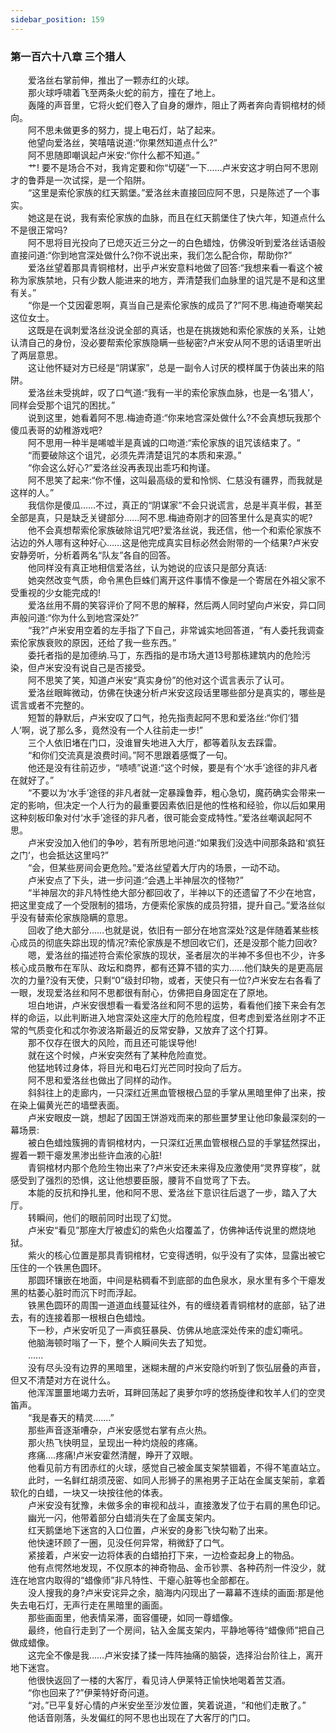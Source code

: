 ```yaml
---
sidebar_position: 159
---
```

### 第一百六十八章 三个猎人  


　　爱洛丝右掌前伸，推出了一颗赤红的火球。  
　　那火球呼啸着飞至两条火蛇的前方，撞在了地上。  
　　轰隆的声音里，它将火蛇们卷入了自身的爆炸，阻止了两者奔向青铜棺材的倾向。  
　　阿不思未做更多的努力，提上电石灯，站了起来。  
　　他望向爱洛丝，笑嘻嘻说道:“你果然知道点什么?”  
　　阿不思随即嘲讽起卢米安:“你什么都不知道。”  
　　艹! 要不是场合不对，我肯定要和你“切磋”一下……卢米安这才明白阿不思刚才的鲁莽是一次试探，是一个陷阱。  
　　“这里是索伦家族的红天鹅堡。”爱洛丝未直接回应阿不思，只是陈述了一个事实。  
　　她这是在说，我有索伦家族的血脉，而且在红天鹅堡住了快六年，知道点什么不是很正常吗?  
　　阿不思将目光投向了已熄灭近三分之一的白色蜡烛，仿佛没听到爱洛丝话语般直接问道:“你到地宫深处做什么?你不说出来，我们怎么配合你，帮助你?”  
　　爱洛丝望着那具青铜棺材，出乎卢米安意料地做了回答:“我想来看一看这个被称为家族禁地，只有少数人能进来的地方，弄清楚我们血脉里的诅咒是不是和这里有关。”  
　　“你是一个艾因霍恩啊，真当自己是索伦家族的成员了?”阿不思.梅迪奇嘲笑起这位女士。  
　　这既是在讽刺爱洛丝没说全部的真话，也是在挑拨她和索伦家族的关系，让她认清自己的身份，没必要帮索伦家族隐瞒一些秘密?卢米安从阿不思的话语里听出了两层意思。  
　　这让他怀疑对方已经是“阴谋家”，总是一副令人讨厌的模样属于伪装出来的陷阱。  
　　爱洛丝未受挑衅，叹了口气道:“我有一半的索伦家族血脉，也是一名‘猎人’，同样会受那个诅咒的困扰。”  
　　说到这里，她看着阿不思.梅迪奇道:“你来地宫深处做什么?不会真想玩我那个傻瓜表哥的幼稚游戏吧?  
　　阿不思用一种半是唏嘘半是真诚的口吻道:“索伦家族的诅咒该结束了。“  
　　“而要破除这个诅咒，必须先弄清楚诅咒的本质和来源。”  
　　“你会这么好心?”爱洛丝没再表现出乖巧和拘谨。  
　　阿不思笑了起来:“你不懂，这叫最高级的爱和怜悯、仁慈没有疆界，而我就是这样的人。”  
　　我信你是傻瓜……不过，真正的“阴谋家”不会只说谎言，总是半真半假，甚至全部是真，只是缺乏关键部分…...阿不思.梅迪奇刚才的回答里什么是真实的呢?  
　　他不会真想帮索伦家族破除诅咒吧?爱洛丝说，我还信，他一个和索伦家族不沾边的外人哪有这种好心……这是他完成真实目标必然会附带的一个结果?卢米安安静旁听，分析着两名“队友”各自的回答。  
　　他同样没有真正地相信爱洛丝，认为她说的应该只是部分真话:  
　　她突然改变气质，命令黑色巨蛛们离开这件事情不像是一个寄居在外祖父家不受重视的少女能完成的!  
　　爱洛丝用不屑的笑容评价了阿不思的解释，然后两人同时望向卢米安，异口同声般问道:“你为什么到地宫深处?”  
　　“我?”卢米安用空着的左手指了下自己，非常诚实地回答道，“有人委托我调查索伦家族衰败的原因，还给了我一些东西。”  
　　委托者指的是加德纳.马丁，东西指的是市场大道13号那栋建筑内的危险污染，但卢米安没有说自己是否接受。  
　　阿不思笑了笑，知道卢米安“真实身份”的他对这个谎言表示了认可。  
　　爱洛丝眼眸微动，仿佛在快速分析卢米安这段话里哪些部分是真实的，哪些是谎言或者不完整的。  
　　短暂的静默后，卢米安叹了口气，抢先指责起阿不思和爱洛丝:“你们‘猎人’啊，说了那么多，竟然没有一个人往前走一步!”  
　　三个人依旧堵在门口，没谁冒失地进入大厅，都等着队友去踩雷。  
　　“和你们交流真是浪费时间。”阿不思跟着感慨了一句。  
　　他还是没有往前迈步，“啧啧”说道:“这个时候，要是有个‘水手’途径的非凡者在就好了。”  
　　“不要以为‘水手’途径的非凡者就一定暴躁鲁莽，粗心急切，魔药确实会带来一定的影响，但决定一个人行为的最重要因素依旧是他的性格和经验，你以后如果用这种刻板印象对付‘水手’途径的非凡者，很可能会变成特性。”爱洛丝嘲讽起阿不思。  
　　卢米安没加入他们的争吵，若有所思地问道:“如果我们没选中间那条路和‘疯狂之门’，也会抵达这里吗?”  
　　“会，但某些房间会更危险。”爱洛丝望着大厅内的场景，一动不动。  
　　卢米安点了下头，进一步问道:“会遇上半神层次的怪物?”  
　　“半神层次的非凡特性绝大部分都回收了，半神以下的还遗留了不少在地宫，把这里变成了一个受限制的猎场，方便索伦家族的成员狩猎，提升自己。”爱洛丝似乎没有替索伦家族隐瞒的意思。  
　　回收了绝大部分……也就是说，依旧有一部分在地宫深处?这是伴随着某些核心成员的彻底失踪出现的情况?索伦家族是不想回收它们，还是没那个能力回收?  
　　嗯，爱洛丝的描述符合索伦家族的现状，圣者层次的半神不多但也不少，许多核心成员散布在军队、政坛和商界，都有还算不错的实力……他们缺失的是更高层次的力量?没有天使，只剩“0”级封印物，或者，天使只有一位?卢米安左右各看了一眼，发现爱洛丝和阿不思都很有耐心，仿佛把自身固定在了原地。  
　　坦白地讲，卢米安很想看一看爱洛丝和阿不思的运势，看看他们接下来会有怎样的命运，以此判断进入地宫深处这座大厅的危险程度，但考虑到爱洛丝刚才不正常的气质变化和忒尔弥波洛斯最近的反常安静，又放弃了这个打算。  
　　那不仅存在很大的风险，而且还可能误导他!  
　　就在这个时候，卢米安突然有了某种危险直觉。  
　　他猛地转过身体，将目光和电石灯光芒同时投向了后方。  
　　阿不思和爱洛丝也做出了同样的动作。  
　　斜斜往上的走廊内，一只深红近黑血管根根凸显的手掌从黑暗里伸了出来，按在染上偏黄光芒的墙壁表面。  
　　卢米安眼皮一跳，想起了因国王饼游戏而来的那些噩梦里让他印象最深刻的一幕场景:  
　　被白色蜡烛簇拥的青铜棺材内，一只深红近黑血管根根凸显的手掌猛然探出，握着一颗干瘪发黑渗出些许血液的心脏!  
　　青铜棺材内那个危险生物出来了?卢米安还未来得及应激使用“灵界穿梭”，就感受到了强烈的恐惧，这让他想要臣服，腰背不自觉弯了下去。  
　　本能的反抗和挣扎里，他和阿不思、爱洛丝下意识往后退了一步，踏入了大厅。  
　　转瞬间，他们的眼前同时出现了幻觉。  
　　卢米安“看见”那座大厅被虚幻的紫色火焰覆盖了，仿佛神话传说里的燃烧地狱。  
　　紫火的核心位置是那具青铜棺材，它变得透明，似乎没有了实体，显露出被它压住的一个铁黑色圆环。  
　　那圆环镶嵌在地面，中间是粘稠看不到底部的血色泉水，泉水里有多个干瘪发黑的枯萎心脏时而沉下时而浮起。  
　　铁黑色圆环的周围一道道血线蔓延往外，有的缠绕着青铜棺材的底部，钻了进去，有的连接着那一根根白色蜡烛。  
　　下一秒，卢米安听见了一声疯狂暴戾、仿佛从地底深处传来的虚幻嘶吼。  
　　他脑海顿时嗡了一下，整个人瞬间失去了知觉。  
　　......  
　　没有尽头没有边界的黑暗里，迷糊未醒的卢米安隐约听到了恢弘层叠的声音，但又不清楚对方在说什么。  
　　他浑浑噩噩地竭力去听，耳畔回荡起了奥萝尔哼的悠扬旋律和牧羊人们的空灵笛声。  
　　“我是春天的精灵.…...”  
　　那些声音逐渐嘈杂，卢米安感觉右掌有点火热。  
　　那火热飞快明显，呈现出一种灼烧般的疼痛。  
　　疼痛….疼痛!卢米安霍然清醒，睁开了双眼。  
　　他看见前方有团赤红的火球，感觉自己被金属支架禁锢着，不得不笔直站立。  
　　此时，一名鲜红胡须茂密、如同人形狮子的黑袍男子正站在金属支架前，拿着软化的白蜡，一块又一块按往他的体表。  
　　卢米安没有犹豫，未做多余的审视和战斗，直接激发了位于右肩的黑色印记。  
　　幽光一闪，他带着部分白蜡消失在了金属支架内。  
　　红天鹅堡地下迷宫的入口位置，卢米安的身影飞快勾勒了出来。  
　　他快速环顾了一圈，见没任何异常，稍微舒了口气。  
　　紧接着，卢米安一边将体表的白蜡拍打下来，一边检查起身上的物品。  
　　他有点愕然地发现，不仅原本的神奇物品、金币钞票、各种药剂一件没少，就连在地宫内取得的“蜡像师”非凡特性、干瘪心脏等也全部都在。  
　　没人搜我的身?卢米安诧异之余，脑海内闪现出了一幕幕不连续的画面:那是他失去电石灯，无声行走在黑暗里的画面。  
　　那些画面里，他表情呆滞，面容僵硬，如同一尊蜡像。  
　　最终，他自行走到了一个房间，钻入金属支架内，平静地等待“蜡像师”把自己做成蜡像。  
　　这完全不像是我……卢米安揉了揉一阵阵抽痛的脑袋，选择沿台阶往上，离开地下迷宫。  
　　他很快返回了一楼的大客厅，看见诗人伊莱特正愉快地喝着苦艾酒。  
　　“你也回来了?”伊莱特好奇问道。  
　　“对。”已平复好心情的卢米安坐至沙发位置，笑着说道，“和他们走散了。”  
　　他话音刚落，头发偏红的阿不思也出现在了大客厅的门口。  
